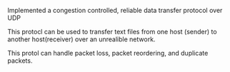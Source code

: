 Implemented a congestion controlled, reliable data transfer protocol over UDP

This protocl can be used to transfer text files from one host (sender) to another host(receiver) over an unrealible network. 

This protol can handle packet loss, packet reordering, and duplicate packets. 
